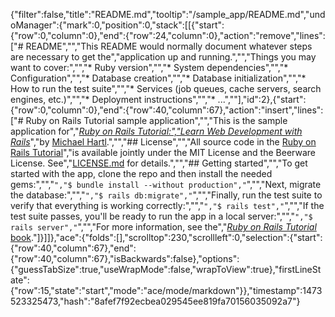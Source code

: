 {"filter":false,"title":"README.md","tooltip":"/sample_app/README.md","undoManager":{"mark":0,"position":0,"stack":[[{"start":{"row":0,"column":0},"end":{"row":24,"column":0},"action":"remove","lines":["# README","","This README would normally document whatever steps are necessary to get the","application up and running.","","Things you may want to cover:","","* Ruby version","","* System dependencies","","* Configuration","","* Database creation","","* Database initialization","","* How to run the test suite","","* Services (job queues, cache servers, search engines, etc.)","","* Deployment instructions","","* ...",""],"id":2},{"start":{"row":0,"column":0},"end":{"row":40,"column":67},"action":"insert","lines":["# Ruby on Rails Tutorial sample application","","This is the sample application for","[*Ruby on Rails Tutorial:","Learn Web Development with Rails*](http://www.railstutorial.org/)","by [Michael Hartl](http://www.michaelhartl.com/).","","## License","","All source code in the [Ruby on Rails Tutorial](http://railstutorial.org/)","is available jointly under the MIT License and the Beerware License. See","[LICENSE.md](LICENSE.md) for details.","","## Getting started","","To get started with the app, clone the repo and then install the needed gems:","","```","$ bundle install --without production","```","","Next, migrate the database:","","```","$ rails db:migrate","```","","Finally, run the test suite to verify that everything is working correctly:","","```","$ rails test","```","","If the test suite passes, you'll be ready to run the app in a local server:","","```","$ rails server","```","","For more information, see the","[*Ruby on Rails Tutorial* book](http://www.railstutorial.org/book)."]}]]},"ace":{"folds":[],"scrolltop":230,"scrollleft":0,"selection":{"start":{"row":40,"column":67},"end":{"row":40,"column":67},"isBackwards":false},"options":{"guessTabSize":true,"useWrapMode":false,"wrapToView":true},"firstLineState":{"row":15,"state":"start","mode":"ace/mode/markdown"}},"timestamp":1473523325473,"hash":"8afef7f92ecbea029545ee819fa70156035092a7"}